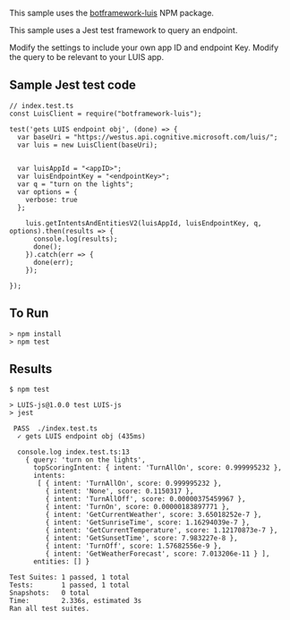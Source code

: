 This sample uses the [botframework-luis](https://www.npmjs.com/package/botframework-luis) NPM package.

This sample uses a Jest test framework to query an endpoint.

Modify the settings to include your own app ID and endpoint Key. Modify the query to be relevant to your LUIS app. 

## Sample Jest test code

```
// index.test.ts
const LuisClient = require("botframework-luis");

test('gets LUIS endpoint obj', (done) => {
  var baseUri = "https://westus.api.cognitive.microsoft.com/luis/";
  var luis = new LuisClient(baseUri);


  var luisAppId = "<appID>";
  var luisEndpointKey = "<endpointKey>";
  var q = "turn on the lights";
  var options = {
    verbose: true
  };

    luis.getIntentsAndEntitiesV2(luisAppId, luisEndpointKey, q, options).then(results => {
      console.log(results);
      done();
    }).catch(err => {
      done(err);
    });

});
```

## To Run

```
> npm install
> npm test
```

## Results

```
$ npm test

> LUIS-js@1.0.0 test LUIS-js
> jest

 PASS  ./index.test.ts
  ✓ gets LUIS endpoint obj (435ms)

  console.log index.test.ts:13
    { query: 'turn on the lights',
      topScoringIntent: { intent: 'TurnAllOn', score: 0.999995232 },
      intents: 
       [ { intent: 'TurnAllOn', score: 0.999995232 },
         { intent: 'None', score: 0.1150317 },
         { intent: 'TurnAllOff', score: 0.00000375459967 },
         { intent: 'TurnOn', score: 0.00000183897771 },
         { intent: 'GetCurrentWeather', score: 3.65018252e-7 },
         { intent: 'GetSunriseTime', score: 1.16294039e-7 },
         { intent: 'GetCurrentTemperature', score: 1.12170873e-7 },
         { intent: 'GetSunsetTime', score: 7.983227e-8 },
         { intent: 'TurnOff', score: 1.57682556e-9 },
         { intent: 'GetWeatherForecast', score: 7.013206e-11 } ],
      entities: [] }

Test Suites: 1 passed, 1 total
Tests:       1 passed, 1 total
Snapshots:   0 total
Time:        2.336s, estimated 3s
Ran all test suites.
```